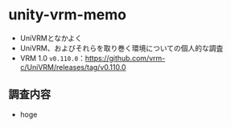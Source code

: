 # unity-vrm-memo
- UniVRMとなかよく
- UniVRM、およびそれらを取り巻く環境についての個人的な調査
- VRM 1.0 `v0.110.0`：https://github.com/vrm-c/UniVRM/releases/tag/v0.110.0

## 調査内容
- hoge
